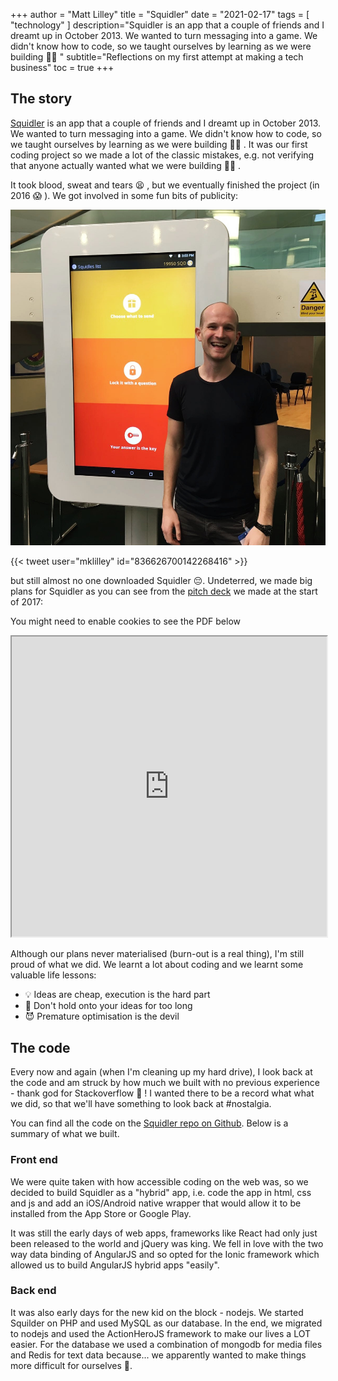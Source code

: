 +++
author = "Matt Lilley"
title = "Squidler"
date = "2021-02-17"
tags = [
    "technology"
]
description="Squidler is an app that a couple of friends and I dreamt up in October 2013. We wanted to turn messaging into a game. We didn't know how to code, so we taught ourselves by learning as we were building 👨‍💻 "
subtitle="Reflections on my first attempt at making a tech business"
toc = true
+++

## The story

[Squidler](https://web.archive.org/web/20201229152017if_/http://squidler.com/) is an app that a couple of friends and I dreamt up in October 2013. We wanted to turn messaging into a game. We didn't know how to code, so we taught ourselves by learning as we were building 👨‍💻 . It was our first coding project so we made a lot of the classic mistakes, e.g. not verifying that anyone actually wanted what we were building 🤦‍♂️ .

It took blood, sweat and tears 😫 , but we eventually finished the project (in 2016 😱 ). We got involved in some fun bits of publicity:

![Matt Lilley demonstrating squidler](squidler-itab.jpg "Squidler demonstration at Lambeth Academy careers fair 23/02/2017")

{{< tweet user="mklilley" id="836626700142268416" >}}

but still almost no one downloaded Squidler 😔. Undeterred, we made big plans for Squidler as you can see from the [pitch deck](https://drive.google.com/file/d/0B61TfSXkBtmtVnpISmF5eF9keFE/view?resourcekey=0-VfwJQnTEUobQAoUnrngsXw) we made at the start of 2017:

<span class="caption">You might need to enable cookies to see the PDF below</span>
<iframe src="https://drive.google.com/file/d/0B61TfSXkBtmtVnpISmF5eF9keFE/preview" width="100%" height="480" allow="autoplay"></iframe>


Although our plans never materialised (burn-out is a real thing), I'm still proud of what we did. We learnt a lot about coding and we learnt some valuable life lessons:

- 💡 Ideas are cheap, execution is the hard part
- 🙊 Don't hold onto your ideas for too long
- 😈 Premature optimisation is the devil



## The code

Every now and again (when I'm cleaning up my hard drive), I look back at the code and am struck by how much we built with no previous experience - thank god for Stackoverflow 🤣 ! I wanted there to be a record what what we did, so that we'll have something to look back at #nostalgia.

You can find all the code on the [Squidler repo on Github](https://github.com/mklilley/squidler/). Below is a summary of what we built.

### Front end

We were quite taken with how accessible coding on the web was, so we decided to build Squidler as a "hybrid" app, i.e. code the app in html, css and js and add an iOS/Android native wrapper that would allow it to be installed from the App Store or Google Play.

It was still the early days of web apps, frameworks like React had only just been released to the world and jQuery was king. We fell in love with the two way data binding of AngularJS and so opted for the Ionic framework which allowed us to build AngularJS hybrid apps "easily".

### Back end

It was also early days for the new kid on the block - nodejs. We started Squilder on PHP and used MySQL as our database. In the end, we migrated to nodejs and used the ActionHeroJS framework to make our lives a LOT easier. For the database we used a combination of mongodb for media files and Redis for text data because... we apparently wanted to make things more difficult for ourselves 🤣.

